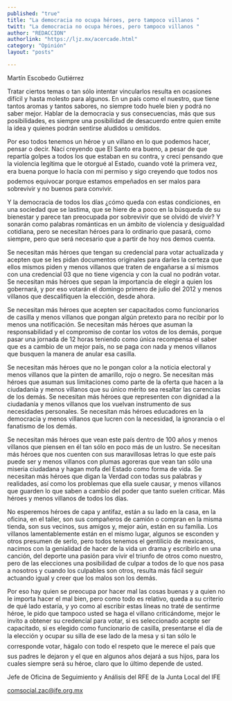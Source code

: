```yaml
---
published: "true"
title: "La democracia no ocupa héroes, pero tampoco villanos "
twitt: "La democracia no ocupa héroes, pero tampoco villanos "
author: "REDACCION"
authorlink: "https://ljz.mx/acercade.html"
category: "Opinión"
layout: "posts"

---
```



  Martín Escobedo Gutiérrez



Tratar ciertos temas o tan sólo intentar vincularlos resulta en ocasiones difícil y hasta molesto para algunos. En un país como el nuestro, que tiene tantos aromas y tantos sabores, no siempre todo huele bien y podrá no saber mejor. Hablar de la democracia y sus consecuencias, más que sus posibilidades, es siempre una posibilidad de desacuerdo entre quien emite la idea y quienes podrán sentirse aludidos u omitidos.  

  Por eso todos tenemos un héroe y un villano en lo que podemos hacer, pensar o decir. Nací creyendo que El Santo era bueno, a pesar de que repartía golpes a todos los que estaban en su contra, y crecí pensando que la violencia legítima que le otorgué al Estado, cuando voté la primera vez, era buena porque lo hacía con mi permiso y sigo creyendo que todos nos podemos equivocar porque estamos empeñados en ser malos para sobrevivir y no buenos para convivir.



  Y la democracia de todos los días ¿cómo queda con estas condiciones, en una sociedad que se lastima, que se hiere de a poco en la búsqueda de su bienestar y parece tan preocupada por sobrevivir que se olvidó de vivir? Y sonarán como palabras románticas en un ámbito de violencia y desigualdad cotidiana, pero se necesitan héroes para lo ordinario que pasará, como siempre, pero que será necesario que a partir de hoy nos demos cuenta.



  Se necesitan más héroes que tengan su credencial para votar actualizada y acepten que se les pidan documentos originales para darles la certeza que ellos mismos piden y menos villanos que traten de engañarse a sí mismos con una credencial 03 que no tiene vigencia y con la cual no podrán votar. Se necesitan más héroes que sepan la importancia de elegir a quien los gobernará, y por eso votarán el domingo primero de julio del 2012 y menos villanos que descalifiquen la elección, desde ahora.



  Se necesitan más héroes que acepten ser capacitados como funcionarios de casilla y menos villanos que pongan algún pretexto para no recibir por lo menos una notificación. Se necesitan más héroes que asuman la responsabilidad y el compromiso de contar los votos de los demás, porque pasar una jornada de 12 horas teniendo como única recompensa el saber que es a cambio de un mejor país, no se paga con nada y menos villanos que busquen la manera de anular esa casilla.



  Se necesitan más héroes que no le pongan color a la noticia electoral y menos villanos que la pinten de amarillo, rojo o negro. Se necesitan más héroes que asuman sus limitaciones como parte de la oferta que hacen a la ciudadanía y menos villanos que su único mérito sea resaltar las carencias de los demás. Se necesitan más héroes que representen con dignidad a la ciudadanía y menos villanos que los vuelvan instrumento de sus necesidades personales. Se necesitan más héroes educadores en la democracia y menos villanos que lucren con la necesidad, la ignorancia o el fanatismo de los demás.



  Se necesitan más héroes que vean este país dentro de 100 años y menos villanos que piensen en él tan sólo en poco más de un lustro. Se necesitan más héroes que nos cuenten con sus maravillosas letras lo que este país puede ser y menos villanos con plumas agoreras que vean tan sólo una miseria ciudadana y hagan mofa del Estado como forma de vida. Se necesitan más héroes que digan la Verdad con todas sus palabras y realidades, así como los problemas que ella suele causar, y menos villanos que guarden lo que saben a cambio del poder que tanto suelen criticar. Más héroes y menos villanos de todos los días.



  No esperemos héroes de capa y antifaz, están a su lado en la casa, en la oficina, en el taller, son sus compañeros de camión o compran en la misma tienda, son sus vecinos, sus amigos y, mejor aún, están en su familia. Los villanos lamentablemente están en el mismo lugar, algunos se esconden y otros presumen de serlo, pero todos tenemos el gentilicio de mexicanos, nacimos con la genialidad de hacer de la vida un drama y escribirlo en una canción, del deporte una pasión para vivir el triunfo de otros como nuestro, pero de las elecciones una posibilidad de culpar a todos de lo que nos pasa a nosotros y cuando los culpables son otros, resulta más fácil seguir actuando igual y creer que los malos son los demás.



  Por eso hay quien se preocupa por hacer mal las cosas buenas y a quien no le importa hacer el mal bien, pero como todo es relativo, queda a su criterio de qué lado estaría, y yo como al escribir estas líneas no traté de sentirme héroe, le pido que tampoco usted se haga el villano criticándome, mejor le invito a obtener su credencial para votar, si es seleccionado acepte ser capacitado, si es elegido como funcionario de casilla, presentarse el día de la elección y ocupar su silla de ese lado de la mesa y si tan sólo le corresponde votar, hágalo con todo el respeto que le merece el país que sus padres le dejaron y el que en algunos años dejará a sus hijos, para los cuales siempre será su héroe, claro que lo último depende de usted.



  Jefe de Oficina de Seguimiento y Análisis del RFE de la Junta Local del IFE



  comsocial.zac@ife.org.mx

